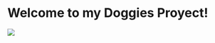 # Welcome to my Doggies Proyect!

![](https://firebasestorage.googleapis.com/v0/b/github-profile-4004e.appspot.com/o/Screenshot_99.png?alt=media&token=3086f0a6-6bb4-4eb2-a507-31e7254983bf)

